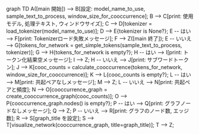 graph TD
    A([main 開始]) --> B[設定: model_name_to_use, sample_text_to_process, window_size_for_cooccurrence];
    B --> C[print: 使用モデル, 処理テキスト, ウィンドウサイズ];
    C --> D[tokenizer = load_tokenizer(model_name_to_use)];
    D --> E{tokenizer is None?};
    E -- はい --> F[print: Tokenizerロード失敗メッセージ];
    F --> Z([main 終了]);
    E -- いいえ --> G[tokens_for_network = get_simple_tokens(sample_text_to_process, tokenizer)];
    G --> H{tokens_for_network is empty?};
    H -- はい --> I[print: トークン化結果空メッセージ];
    I --> Z;
    H -- いいえ --> J[print: サブワードトークン];
    J --> K[cooc_counts = calculate_cooccurrence(tokens_for_network, window_size_for_cooccurrence)];
    K --> L{cooc_counts is empty?};
    L -- はい --> M[print: 共起ペアなしメッセージ];
    M --> Z;
    L -- いいえ --> N[print: 共起ペアと頻度];
    N --> O[cooccurrence_graph = create_cooccurrence_graph(cooc_counts)];
    O --> P{cooccurrence_graph.nodes() is empty?};
    P -- はい --> Q[print: グラフノードなしメッセージ];
    Q --> Z;
    P -- いいえ --> R[print: グラフのノード数, エッジ数];
    R --> S[graph_title を設定];
    S --> T[visualize_network(cooccurrence_graph, title=graph_title)];
    T --> Z;